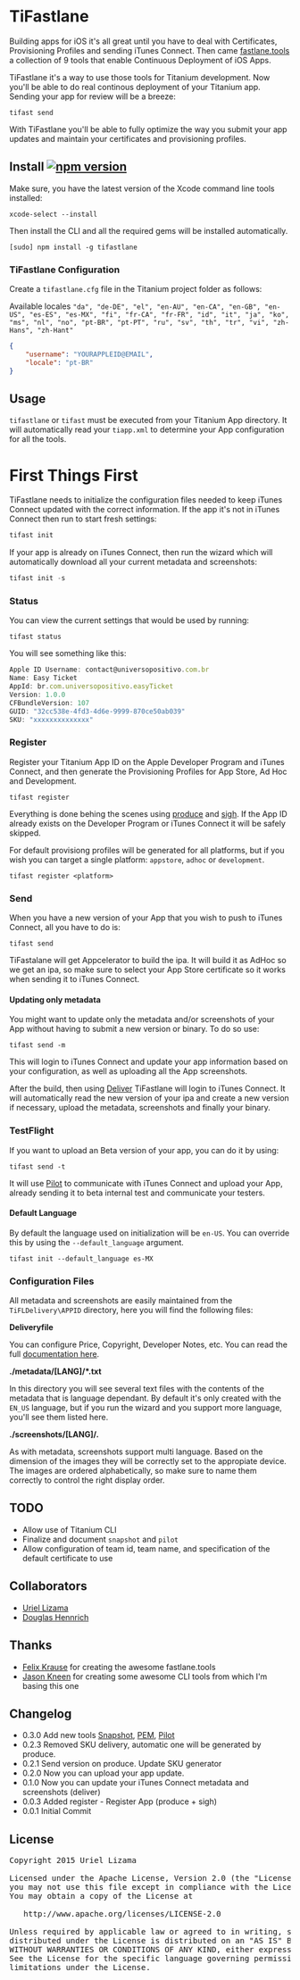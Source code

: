 # TiFastlane

Building apps for iOS it's all great until you have to deal with Certificates, Provisioning Profiles and sending iTunes Connect. Then came [fastlane.tools](https://fastlane.tools/) a collection of 9 tools that enable Continuous Deployment of iOS Apps.

TiFastlane it's a way to use those tools for Titanium development. Now you'll be able to do real continous deployment of your Titanium app. Sending your app for review will be a breeze:

	tifast send

With TiFastlane you'll be able to fully optimize the way you submit your app updates and maintain your certificates and provisioning profiles.


## Install [![npm version](https://badge.fury.io/js/tifastlane.svg)](http://badge.fury.io/js/tifastlane)

Make sure, you have the latest version of the Xcode command line tools installed:

	xcode-select --install

Then install the CLI and all the required gems will be installed automatically.

	[sudo] npm install -g tifastlane

### TiFastlane Configuration

Create a `tifastlane.cfg` file in the Titanium project folder as follows:

Available locales `"da", "de-DE", "el", "en-AU", "en-CA", "en-GB", "en-US", "es-ES", "es-MX", "fi", "fr-CA", "fr-FR", "id", "it", "ja", "ko", "ms", "nl", "no", "pt-BR", "pt-PT", "ru", "sv", "th", "tr", "vi", "zh-Hans", "zh-Hant"`
```json
{
	"username": "YOURAPPLEID@EMAIL",
	"locale": "pt-BR"
}
```

## Usage
`tifastlane` or `tifast` must be executed from your Titanium App directory. It will automatically read your `tiapp.xml` to determine your App configuration for all the tools.

# First Things First
TiFastlane needs to initialize the configuration files needed to keep iTunes Connect updated with the correct information. If the app it's not in iTunes Connect then run to start fresh settings:
```javascript
tifast init
```

If your app is already on iTunes Connect, then run the wizard which will automatically download all your current metadata and screenshots:
```javascript
tifast init -s
```

### Status
You can view the current settings that would be used by running:

	tifast status

You will see something like this:
```javascript
Apple ID Username: contact@universopositivo.com.br
Name: Easy Ticket
AppId: br.com.universopositivo.easyTicket
Version: 1.0.0
CFBundleVersion: 107
GUID: "32cc538e-4fd3-4d6e-9999-870ce50ab039"
SKU: "xxxxxxxxxxxxxx"
```

### Register
Register your Titanium App ID on the Apple Developer Program and iTunes Connect, and then generate the Provisioning Profiles for App Store, Ad Hoc and Development.

	tifast register

Everything is done behing the scenes using [produce](https://github.com/fastlane/produce) and [sigh](https://github.com/KrauseFx/sigh). If the App ID already exists on the Developer Program or iTunes Connect it will be safely skipped.

For default provisiong profiles will be generated for all platforms, but if you wish you can target a single platform: `appstore`, `adhoc` or `development`.

	tifast register <platform>

### Send

When you have a new version of your App that you wish to push to iTunes Connect, all you have to do is:

	tifast send

TiFastalane will get Appcelerator to build the ipa. It will build it as AdHoc so we get an ipa, so make sure to select your App Store certificate so it works when sending it to iTunes Connect.

#### Updating only metadata

You might want to update only the metadata and/or screenshots of your App without having to submit a new version or binary. To do so use:

	tifast send -m

This will login to iTunes Connect and update your app information based on your configuration, as well as uploading all the App screenshots.

After the build, then using [Deliver](https://github.com/KrauseFx/deliver) TiFastlane will login to iTunes Connect. It will automatically read the new version of your ipa and create a new version if necessary, upload the metadata, screenshots and finally your binary.

### TestFlight
If you want to upload an Beta version of your app, you can do it by using:

	tifast send -t

It will use [Pilot](https://github.com/KrauseFx/pilot) to communicate with iTunes Connect and upload your App, already sending it to beta internal test and communicate your testers.

#### Default Language

By default the language used on initialization will be `en-US`. You can override this by using the `--default_language` argument.

	tifast init --default_language es-MX

### Configuration Files

All metadata and screenshots are easily maintained from the `TiFLDelivery\APPID` directory, here you will find the following files:

**Deliveryfile**

You can configure Price, Copyright, Developer Notes, etc. You can read the full [documentation here](https://github.com/KrauseFx/deliver/blob/master/Deliverfile.md).

**./metadata/[LANG]/*.txt**

In this directory you will see several text files with the contents of the metadata that is language dependant. By default it's only created with the `EN_US` language, but if you run the wizard and you support more language, you'll see them listed here.

**./screenshots/[LANG]/*.***

As with metadata, screenshots support multi language. Based on the dimension of the images they will be correctly set to the appropiate device. The images are ordered alphabetically, so make sure to name them correctly to control the right display order.

## TODO

* Allow use of Titanium CLI
* Finalize and document `snapshot` and `pilot` 
* Allow configuration of team id, team name, and specification of the default certificate to use

##  Collaborators

* [Uriel Lizama](https://github.com/ulizama)
* [Douglas Hennrich](https://github.com/DouglasHennrich)

##  Thanks

* [Felix Krause](https://github.com/KrauseFx) for creating the awesome fastlane.tools
* [Jason Kneen](https://github.com/jasonkneen) for creating some awesome CLI tools from which I'm basing this one

## Changelog
* 0.3.0 Add new tools [Snapshot](https://github.com/KrauseFx/snapshot), [PEM](https://github.com/fastlane/PEM), [Pilot](https://github.com/fastlane/pilot)
* 0.2.3 Removed SKU delivery, automatic one will be generated by produce.
* 0.2.1 Send version on produce. Update SKU generator
* 0.2.0 Now you can upload your app update.
* 0.1.0 Now you can update your iTunes Connect metadata and screenshots (deliver)
* 0.0.3 Added register - Register App (produce + sigh)
* 0.0.1 Initial Commit

## License

<pre>
Copyright 2015 Uriel Lizama

Licensed under the Apache License, Version 2.0 (the "License");
you may not use this file except in compliance with the License.
You may obtain a copy of the License at

   http://www.apache.org/licenses/LICENSE-2.0

Unless required by applicable law or agreed to in writing, software
distributed under the License is distributed on an "AS IS" BASIS,
WITHOUT WARRANTIES OR CONDITIONS OF ANY KIND, either express or implied.
See the License for the specific language governing permissions and
limitations under the License.
</pre>
